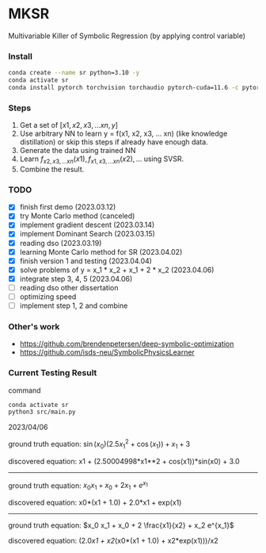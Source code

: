 # MKSR

Multivariable Killer of Symbolic Regression 
(by applying control variable)

### Install

```sh
conda create --name sr python=3.10 -y
conda activate sr
conda install pytorch torchvision torchaudio pytorch-cuda=11.6 -c pytorch -c nvidia
```

### Steps

1. Get a set of $[x1, x2, x3, ... xn, y]$
2. Use arbitrary NN to learn y = f(x1, x2, x3, ... xn) 
   (like knowledge distillation)
   or skip this steps if already have enough data.
3. Generate the data using trained NN
4. Learn $f_{x2, x3, ... xn}(x1), f_{x1, x3, ... xn}(x2), \dots$ using SVSR.
5. Combine the result.

### TODO

- [x] finish first demo (2023.03.12)
- [x] try Monte Carlo method (canceled)
- [x] implement gradient descent (2023.03.14)
- [x] implement Dominant Search (2023.03.15)
- [x] reading dso (2023.03.19)
- [x] learning Monte Carlo method for SR (2023.04.02)
- [x] finish version 1 and testing (2023.04.04)
- [x] solve problems of y = x_1 * x_2 + x_1 + 2 * x_2 (2023.04.06)
- [x] integrate step 3, 4, 5 (2023.04.06)
- [ ] reading dso other dissertation
- [ ] optimizing speed
- [ ] implement step 1, 2 and combine

### Other's work
- https://github.com/brendenpetersen/deep-symbolic-optimization
- https://github.com/isds-neu/SymbolicPhysicsLearner

### Current Testing Result
command
```sh
conda activate sr
python3 src/main.py
```
2023/04/06

ground truth equation: $\sin(x_0) (2.5 x_1^2 + \cos(x_1)) + x_1 + 3$

discovered equation: x1 + (2.50004998*x1**2 + cos(x1))*sin(x0) + 3.0

---

ground truth equation: $x_0 x_1 + x_0 + 2 x_1 + e^{x_1}$

discovered equation: x0*(x1 + 1.0) + 2.0*x1 + exp(x1)

---

ground truth equation: $x_0 x_1 + x_0 + 2 \frac{x1}{x2} + x_2 e^{x_1}$

discovered equation: (2.0*x1 + x2*(x0*(x1 + 1.0) + x2*exp(x1)))/x2